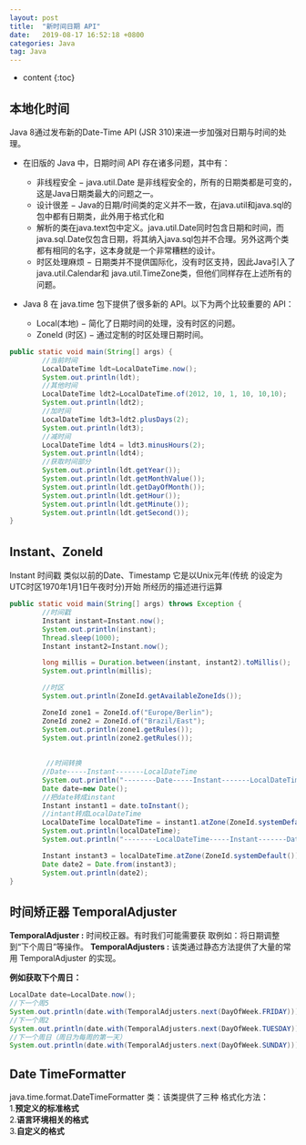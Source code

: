 ```yaml
---
layout: post
title:  "新时间日期 API"
date:   2019-08-17 16:52:18 +0800
categories: Java
tag: Java
---
```


* content
{:toc}

## 本地化时间

Java 8通过发布新的Date-Time API (JSR 310)来进一步加强对日期与时间的处理。

* 在旧版的 Java 中，日期时间 API 存在诸多问题，其中有：
  * 非线程安全 − java.util.Date 是非线程安全的，所有的日期类都是可变的，这是Java日期类最大的问题之一。
  * 设计很差 − Java的日期/时间类的定义并不一致，在java.util和java.sql的包中都有日期类，此外用于格式化和
  * 解析的类在java.text包中定义。java.util.Date同时包含日期和时间，而java.sql.Date仅包含日期，将其纳入java.sql包并不合理。另外这两个类都有相同的名字，这本身就是一个非常糟糕的设计。
  * 时区处理麻烦 − 日期类并不提供国际化，没有时区支持，因此Java引入了java.util.Calendar和 java.util.TimeZone类，但他们同样存在上述所有的问题。

* Java 8 在 java.time 包下提供了很多新的 API。以下为两个比较重要的 API：
  * Local(本地) − 简化了日期时间的处理，没有时区的问题。
  * ZoneId (时区) − 通过定制的时区处理日期时间。

```java
public static void main(String[] args) {
        //当前时间
        LocalDateTime ldt=LocalDateTime.now();
        System.out.println(ldt);
        //其他时间
        LocalDateTime ldt2=LocalDateTime.of(2012, 10, 1, 10, 10,10);
        System.out.println(ldt2);
        //加时间
        LocalDateTime ldt3=ldt2.plusDays(2);
        System.out.println(ldt3);
        //减时间
        LocalDateTime ldt4 = ldt3.minusHours(2);
        System.out.println(ldt4);
        //获取时间部分
        System.out.println(ldt.getYear());
        System.out.println(ldt.getMonthValue());
        System.out.println(ldt.getDayOfMonth());
        System.out.println(ldt.getHour());
        System.out.println(ldt.getMinute());
        System.out.println(ldt.getSecond());
}
```

## Instant、ZoneId

Instant 时间戳 类似以前的Date、Timestamp
它是以Unix元年(传统 的设定为UTC时区1970年1月1日午夜时分)开始 所经历的描述进行运算

```java
public static void main(String[] args) throws Exception {
        //时间戳
        Instant instant=Instant.now();
        System.out.println(instant);
        Thread.sleep(1000);
        Instant instant2=Instant.now();

        long millis = Duration.between(instant, instant2).toMillis();
        System.out.println(millis);

        //时区
        System.out.println(ZoneId.getAvailableZoneIds());

        ZoneId zone1 = ZoneId.of("Europe/Berlin");
        ZoneId zone2 = ZoneId.of("Brazil/East");
        System.out.println(zone1.getRules());
        System.out.println(zone2.getRules());
  
  
         //时间转换
        //Date-----Instant-------LocalDateTime
        System.out.println("--------Date-----Instant-------LocalDateTime---------");
        Date date=new Date();
        //把date转成instant
        Instant instant1 = date.toInstant();
        //intant转成LocalDateTime
        LocalDateTime localDateTime = instant1.atZone(ZoneId.systemDefault()).toLocalDateTime();
        System.out.println(localDateTime);
        System.out.println("--------LocalDateTime-----Instant-------Date---------");

        Instant instant3 = localDateTime.atZone(ZoneId.systemDefault()).toInstant();
        Date date2 = Date.from(instant3);
        System.out.println(date2);
}
```

## 时间矫正器 TemporalAdjuster

**TemporalAdjuster :** 时间校正器。有时我们可能需要获 取例如：将日期调整到“下个周日”等操作。
**TemporalAdjusters :** 该类通过静态方法提供了大量的常 用 TemporalAdjuster 的实现。

**例如获取下个周日：**

```java
LocalDate date=LocalDate.now();
//下一个周5
System.out.println(date.with(TemporalAdjusters.next(DayOfWeek.FRIDAY)));
//下一个周2
System.out.println(date.with(TemporalAdjusters.next(DayOfWeek.TUESDAY)));
//下一个周日（周日为每周的第一天）
System.out.println(date.with(TemporalAdjusters.next(DayOfWeek.SUNDAY)));
```

## Date TimeFormatter

java.time.format.DateTimeFormatter 类：该类提供了三种 格式化方法：  
1.**预定义的标准格式**  
​2.**语言环境相关的格式**  
​3.**自定义的格式**  
